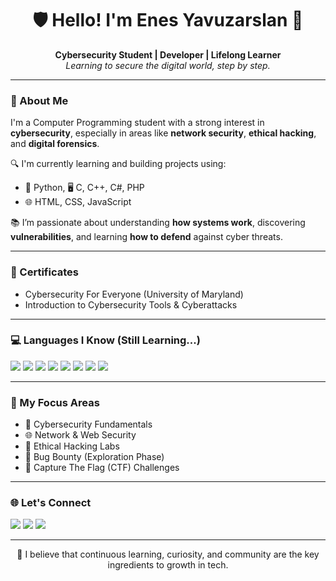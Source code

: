 <h1 align="center">🛡️ Hello! I'm Enes Yavuzarslan 👋</h1>

<p align="center">
  <b>Cybersecurity Student | Developer | Lifelong Learner</b><br>
  <i>Learning to secure the digital world, step by step.</i>
</p>

---

### 📌 About Me

I'm a Computer Programming student with a strong interest in **cybersecurity**, especially in areas like **network security**, **ethical hacking**, and **digital forensics**.

🔍 I'm currently learning and building projects using:

- 🐍 Python, 🖥️ C, C++, C#, PHP
- 🌐 HTML, CSS, JavaScript

📚 I’m passionate about understanding **how systems work**, discovering **vulnerabilities**, and learning **how to defend** against cyber threats.

---

### 🧠 Certificates

- Cybersecurity For Everyone (University of Maryland)
- Introduction to Cybersecurity Tools & Cyberattacks

---

### 💻 Languages I Know (Still Learning...)

<p>
  <img src="https://img.shields.io/badge/Python-3670A0?style=for-the-badge&logo=python&logoColor=white" />
  <img src="https://img.shields.io/badge/C-00599C?style=for-the-badge&logo=c&logoColor=white" />
  <img src="https://img.shields.io/badge/C++-00599C?style=for-the-badge&logo=c%2B%2B&logoColor=white" />
  <img src="https://img.shields.io/badge/C%23-239120?style=for-the-badge&logo=c-sharp&logoColor=white" />
  <img src="https://img.shields.io/badge/PHP-777BB4?style=for-the-badge&logo=php&logoColor=white" />
  <img src="https://img.shields.io/badge/HTML5-E34F26?style=for-the-badge&logo=html5&logoColor=white" />
  <img src="https://img.shields.io/badge/CSS3-1572B6?style=for-the-badge&logo=css3&logoColor=white" />
  <img src="https://img.shields.io/badge/JavaScript-F7DF1E?style=for-the-badge&logo=javascript&logoColor=black" />
</p>

---

### 🧭 My Focus Areas

- 🔐 Cybersecurity Fundamentals
- 🌐 Network & Web Security
- 🧪 Ethical Hacking Labs
- 🧩 Bug Bounty (Exploration Phase)
- 📜 Capture The Flag (CTF) Challenges

---

### 🌐 Let's Connect

<p>
  <a href="https://www.linkedin.com/in/enesyavuzarslan/"><img src="https://img.shields.io/badge/LinkedIn-0A66C2?style=for-the-badge&logo=linkedin&logoColor=white" /></a>
  <a href="https://github.com/enesyavuzarslannn"><img src="https://img.shields.io/badge/GitHub-171515?style=for-the-badge&logo=github&logoColor=white" /></a>
  <a href="https://medium.com/@ensyazilim1"><img src="https://img.shields.io/badge/Medium-12100E?style=for-the-badge&logo=medium&logoColor=white" /></a>
</p>

---

<p align="center">
  🚀 I believe that continuous learning, curiosity, and community are the key ingredients to growth in tech.
</p>
